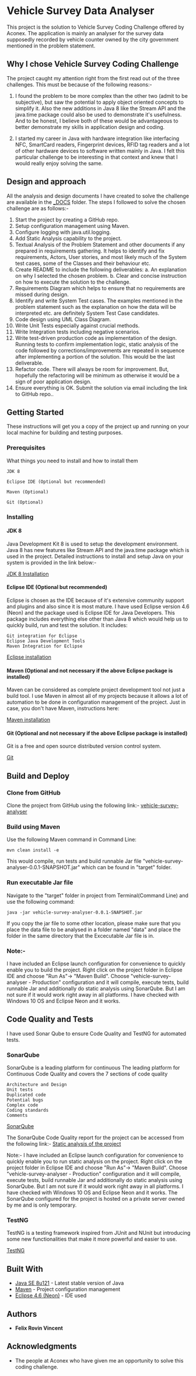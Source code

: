 # Vehicle Survey Data Analyser
This project is the solution to Vehicle Survey Coding Challenge offered by Aconex. The application is mainly an analyser for the survey data supposedly recorded by vehicle counter owned by the city government mentioned in the problem statement.

## Why I chose Vehicle Survey Coding Challenge

The project caught my attention right from the first read out of the three challenges. This must be because of the following reasons:-

1. I found the problem to be more complex than the other two (admit to be subjective), but saw the potential to apply object oriented concepts to simplify it. Also the new additions in Java 8 like the Stream API and the java.time package could also be used to demonstrate it's usefulness. And to be honest, I believe both of these would be advantageous to better demonstrate my skills in application design and coding.

2. I started my career in Java with hardware integration like interfacing NFC, SmartCard readers, Fingerprint devices, RFID tag readers and a lot of other hardware devices to software written mainly in Java. I felt this particular challenge to be interesting in that context and knew that I would really enjoy solving the same.

## Design and approach

All the analysis and design documents I have created to solve the challenge are available in the [_DOCS](https://github.com/FelixRovinVincent/vehicle-survey-analyser/tree/master/_DOCS) folder. The steps I followed to solve the chosen challenge are as follows:-

1. Start the project by creating a GitHub repo.
2. Setup configuration management using Maven.
3. Configure logging with java.util.logging.
4. Add Static Analysis capability to the project.
5. Textual Analysis of the Problem Statement and other documents if any prepared in requirements gathering. It helps to identify and fix requirements, Actors, User stories, and most likely much of the System test cases, some of the Classes and their behaviour etc.
6. Create README to include the following deliverables:
	a. An explanation on why I selected the chosen problem.
	b. Clear and concise instruction on how to execute the solution to the challenge.
7. Requirements Diagram which helps to ensure that no requirements are missed during design.
8. Identify and write System Test cases. The examples mentioned in the problem statement such as the explanation on how the data will be interpreted etc. are definitely System Test Case candidates.
9. Code design using UML Class Diagram.
10. Write Unit Tests especially against crucial methods.
11. Write Integration tests including negative scenarios.
12. Write test-driven production code as implementation of the design. Running tests to confirm implementation logic, static analysis of the code followed by corrections/improvements are repeated in sequence after implementing a portion of the solution. This would be the last deliverable.
13. Refactor code. There will always be room for improvement. But, hopefully the refactoring will be minimum as otherwise it would be a sign of poor application design.
14. Ensure everything is OK. Submit the solution via email including the link to GitHub repo..

## Getting Started

These instructions will get you a copy of the project up and running on your local machine for building and testing purposes.

### Prerequisites

What things you need to install and how to install them

```
JDK 8
```
```
Eclipse IDE (Optional but recommended)
```
```
Maven (Optional)
```
```
Git (Optional)
```
### Installing


#### JDK 8

Java Development Kit 8 is used to setup the development environment. Java 8 has new features like Stream API and the java.time package which is used in the project. Detailed instructions to install and setup Java on your system is provided in the link below:-

[JDK 8 Installation](https://docs.oracle.com/javase/8/docs/technotes/guides/install/install_overview.html)


#### Eclipse IDE (Optional but recommended)

Eclipse is chosen as the IDE because of it's extensive community support and plugins and also since it is most mature. I have used Eclipse version 4.6 (Neon) and the package used is Eclipse IDE for Java Developers. This package includes everything else other than Java 8 which would help us to quickly build, run and test the solution. It includes:

    Git integration for Eclipse
    Eclipse Java Development Tools
    Maven Integration for Eclipse  

[Eclipse installation](https://eclipse.org/downloads/packages/eclipse-ide-java-developers/neon3)


#### Maven (Optional and not necessary if the above Eclipse package is installed)

Maven can be considered as complete project development tool not just a build tool. I use Maven in almost all of my projects because it allows a lot of automation to be done in configuration management of the project. Just in case, you don't have Maven, instructions here:

[Maven installation](http://maven.apache.org/guides/getting-started/maven-in-five-minutes.html)


#### Git (Optional and not necessary if the above Eclipse package is installed)

Git is a free and open source distributed version control system.

[Git](https://git-scm.com/downloads)


## Build and Deploy

### Clone from GitHub
Clone the project from GitHub using the following link:-
[vehicle-survey-analyser
](https://github.com/FelixRovinVincent/vehicle-survey-analyser.git)

### Build using Maven
Use the following Maven command in Command Line:
```
mvn clean install -e
```
This would compile, run tests and build runnable Jar file "vehicle-survey-analyser-0.0.1-SNAPSHOT.jar" which can be found in "target" folder.

### Run executable Jar file
Navigate to the "target" folder in project from Terminal(Command Line) and use the following command:
```
java -jar vehicle-survey-analyser-0.0.1-SNAPSHOT.jar
```

If you copy the jar file to some other location, please make sure that you place the data file to be analysed in a folder named "data" and place the folder in the same directory that the Excecutable Jar file is in.

### Note:-
I have included an Eclipse launch configuration for convenience to quickly enable you to build the project. Right click on the project folder in Eclipse IDE and choose "Run As"-> "Maven Build". Choose "vehicle-survey-analyser - Production" configuration and it will compile, execute tests, build runnable Jar and additionally do static analysis using SonarQube. But I am not sure if it would work right away in all platforms. I have checked with Windows 10 OS and Eclipse Neon and it works. 
## Code Quality and Tests

I have used Sonar Qube to ensure Code Quality and TestNG for automated tests.

### SonarQube

SonarQube is a leading platform for continuous The leading platform for Continuous Code Quality and covers the 7 sections of code quality

    Architecture and Design
    Unit tests
    Duplicated code
    Potential bugs
    Complex code
    Coding standards
    Comments
    
[SonarQube](https://www.sonarqube.org/)

The SonarQube Code Quality report for the project can be accessed from the following link:-
[Static analysis of the project](http://162.212.130.161:9000/sonar/dashboard?id=com.citygovernment.vehiclesurvey%3Avehicle-survey-analyser)

Note:-
I have included an Eclipse launch configuration for convenience to quickly enable you to run static analysis on the project. Right click on the project folder in Eclipse IDE and choose "Run As"-> "Maven Build". Choose "vehicle-survey-analyser - Production" configuration and it will compile, execute tests, build runnable Jar and additionally do static analysis using SonarQube. But I am not sure if it would work right away in all platforms. I have checked with Windows 10 OS and Eclipse Neon and it works. The SonarQube configured for the project is hosted on a private server owned by me and is only temporary.


### TestNG

TestNG is a testing framework inspired from JUnit and NUnit but introducing some new functionalities that make it more powerful and easier to use.

[TestNG](http://testng.org/doc/)


## Built With

* [Java SE 8u121](http://www.oracle.com/technetwork/java/javase/downloads/index.html) - Latest stable version of Java
* [Maven](https://maven.apache.org/) - Project configuration management 
* [Eclipse 4.6 (Neon)](https://eclipse.org/downloads/packages/eclipse-ide-java-developers/neon3) - IDE used


## Authors

* **Felix Rovin Vincent** 


## Acknowledgments

* The people at Aconex who have given me an opportunity to solve this coding challenge.

